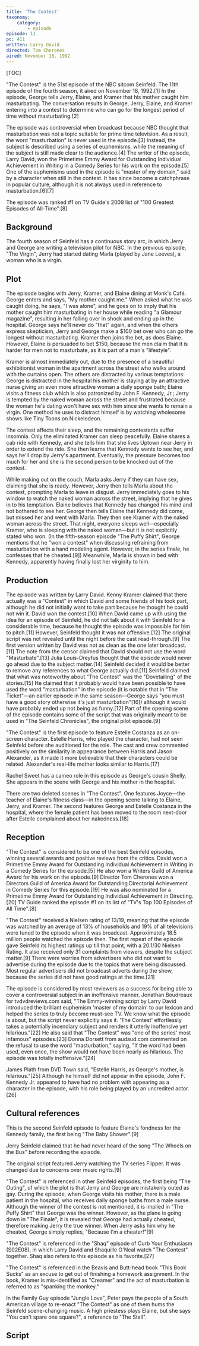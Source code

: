 ```yaml
---
title: 'The Contest'
taxonomy:
    category:
        - episode
episode: 11
pc: 411         
written: Larry David
directed: Tom Cherones
aired: November 18, 1992
---
```


[TOC]

"The Contest" is the 51st episode of the NBC sitcom Seinfeld. The 11th episode of the fourth season, it aired on November 18, 1992.[1] In the episode, George tells Jerry, Elaine, and Kramer that his mother caught him masturbating. The conversation results in George, Jerry, Elaine, and Kramer entering into a contest to determine who can go for the longest period of time without masturbating.[2]

The episode was controversial when broadcast because NBC thought that masturbation was not a topic suitable for prime time television. As a result, the word "masturbation" is never used in the episode.[3] Instead, the subject is described using a series of euphemisms, while the meaning of the subject is still made clear to the audience.[4] The writer of the episode, Larry David, won the Primetime Emmy Award for Outstanding Individual Achievement in Writing in a Comedy Series for his work on the episode.[5] One of the euphemisms used in the episode is "master of my domain," said by a character when still in the contest. It has since become a catchphrase in popular culture, although it is not always used in reference to masturbation.[6][7]

The episode was ranked #1 on TV Guide's 2009 list of "100 Greatest Episodes of All-Time".[8]

## Background

The fourth season of Seinfeld has a continuous story arc, in which Jerry and George are writing a television pilot for NBC. In the previous episode, "The Virgin", Jerry had started dating Marla (played by Jane Leeves), a woman who is a virgin.

## Plot

The episode begins with Jerry, Kramer, and Elaine dining at Monk's Café. George enters and says, "My mother caught me." When asked what he was caught doing, he says, "I was alone", and he goes on to imply that his mother caught him masturbating in her house while reading "a Glamour magazine", resulting in her falling over in shock and ending up in the hospital. George says he'll never do "that" again, and when the others express skepticism, Jerry and George make a $100 bet over who can go the longest without masturbating. Kramer then joins the bet, as does Elaine. However, Elaine is persuaded to bet $150, because the men claim that it is harder for men not to masturbate, as it is part of a man's "lifestyle".

Kramer is almost immediately out, due to the presence of a beautiful exhibitionist woman in the apartment across the street who walks around with the curtains open. The others are distracted by various temptations: George is distracted in the hospital his mother is staying at by an attractive nurse giving an even more attractive woman a daily sponge bath; Elaine visits a fitness club which is also patronized by John F. Kennedy, Jr.; Jerry is tempted by the naked woman across the street and frustrated because the woman he's dating won't have sex with him since she wants to remain a virgin. One method he uses to distract himself is by watching wholesome shows like Tiny Toons on Nickelodeon.

The contest affects their sleep, and the remaining contestants suffer insomnia. Only the eliminated Kramer can sleep peacefully. Elaine shares a cab ride with Kennedy, and she tells him that she lives Uptown near Jerry in order to extend the ride. She then learns that Kennedy wants to see her, and says he'll drop by Jerry's apartment. Eventually, the pressure becomes too much for her and she is the second person to be knocked out of the contest.

While making out on the couch, Marla asks Jerry if they can have sex, claiming that she is ready. However, Jerry then tells Marla about the contest, prompting Marla to leave in disgust. Jerry immediately goes to his window to watch the naked woman across the street, implying that he gives in to his temptation. Elaine believes that Kennedy has changed his mind and not bothered to see her. George then tells Elaine that Kennedy did come, but missed her and went with Marla. They then see Kramer with the naked woman across the street. That night, everyone sleeps well—especially Kramer, who is sleeping with the naked woman—but it is not explicitly stated who won. (In the fifth-season episode "The Puffy Shirt", George mentions that he "won a contest" when discussing refraining from masturbation with a hand modeling agent. However, in the series finale, he confesses that he cheated.[9]) Meanwhile, Marla is shown in bed with Kennedy, apparently having finally lost her virginity to him.

## Production

The episode was written by Larry David. Kenny Kramer claimed that there actually was a "Contest" in which David and some friends of his took part, although he did not initially want to take part because he thought he could not win it. David won the contest.[10] When David came up with using the idea for an episode of Seinfeld, he did not talk about it with Seinfeld for a considerable time, because he thought the episode was impossible for him to pitch.[11] However, Seinfeld thought it was not offensive.[12] The original script was not revealed until the night before the cast read-through.[9] The first version written by David was not as clean as the one later broadcast.[11] The note from the censor claimed that David should not use the word "Masturbate".[13] Julia Louis-Dreyfus thought that the episode would never go ahead due to the subject matter.[14] Seinfeld decided it would be better to remove any references to what George actually did.[11] Seinfeld claimed that what was noteworthy about "The Contest" was the "Dovetailing" of the stories.[15] He claimed that it probably would have been possible to have used the word "masturbation" in the episode (it is notable that in "The Ticket"—an earlier episode in the same season—George says "you must have a good story otherwise it's just masturbation"[16]) although it would have probably ended up not being as funny.[12] Part of the opening scene of the episode contains some of the script that was originally meant to be used in "The Seinfeld Chronicles", the original pilot episode.[9]

"The Contest" is the first episode to feature Estelle Costanza as an on-screen character. Estelle Harris, who played the character, had not seen Seinfeld before she auditioned for the role. The cast and crew commented positively on the similarity in appearance between Harris and Jason Alexander, as it made it more believable that their characters could be related. Alexander's real-life mother looks similar to Harris.[17]

Rachel Sweet has a cameo role in this episode as George's cousin Shelly. She appears in the scene with George and his mother in the hospital.

There are two deleted scenes in "The Contest". One features Joyce—the teacher of Elaine's fitness class—in the opening scene talking to Elaine, Jerry, and Kramer. The second features George and Estelle Costanza in the hospital, where the female patient has been moved to the room next-door after Estelle complained about her nakedness.[18]

## Reception

"The Contest" is considered to be one of the best Seinfeld episodes, winning several awards and positive reviews from the critics. David won a Primetime Emmy Award for Outstanding Individual Achievement in Writing in a Comedy Series for the episode.[5] He also won a Writers Guild of America Award for his work on the episode.[9] Director Tom Cherones won a Directors Guild of America Award for Outstanding Directorial Achievement in Comedy Series for this episode.[19] He was also nominated for a Primetime Emmy Award for Outstanding Individual Achievement in Directing.[20] TV Guide ranked the episode #1 on its list of "TV's Top 100 Episodes of All Time".[8]

"The Contest" received a Nielsen rating of 13/19, meaning that the episode was watched by an average of 13% of households and 19% of all televisions were tuned to the episode when it was broadcast. Approximately 18.5 million people watched the episode then. The first repeat of the episode gave Seinfeld its highest ratings up till that point, with a 20.1/30 Nielsen Rating. It also received only 31 complaints from viewers, despite the subject matter.[9] There were worries from advertisers who did not want to advertise during the episode due to the topics that were being discussed. Most regular advertisers did not broadcast adverts during the show, because the series did not have good ratings at the time.[21]

The episode is considered by most reviewers as a success for being able to cover a controversial subject in an inoffensive manner. Jonathan Boudreaux for tvdvdreviews.com said, "The Emmy-winning script by Larry David introduced the brilliant euphemism 'master of my domain' to our lexicon and helped the series to truly become must-see TV. We know what the episode is about, but the script never explicitly says it. 'The Contest' effortlessly takes a potentially incendiary subject and renders it utterly inoffensive yet hilarious."[22] He also said that "The Contest" was "one of the series' most infamous" episodes.[23] Donna Dorsett from audaud.com commented on the refusal to use the word "masturbation," saying, "If the word had been used, even once, the show would not have been nearly as hilarious. The episode was totally inoffensive."[24]

James Plath from DVD Town said, "Estelle Harris, as George's mother, is hilarious."[25] Although he himself did not appear in the episode, John F. Kennedy Jr. appeared to have had no problem with appearing as a character in the episode, with his role being played by an uncredited actor.[26]

## Cultural references

This is the second Seinfeld episode to feature Elaine's fondness for the Kennedy family, the first being "The Baby Shower".[9]

Jerry Seinfeld claimed that he had never heard of the song "The Wheels on the Bus" before recording the episode.

The original script featured Jerry watching the TV series Flipper. It was changed due to concerns over music rights.[9]

"The Contest" is referenced in other Seinfeld episodes, the first being "The Outing", of which the plot is that Jerry and George are mistakenly outed as gay. During the episode, when George visits his mother, there is a male patient in the hospital, who receives daily sponge baths from a male nurse. Although the winner of the contest is not mentioned, it is implied in "The Puffy Shirt" that George was the winner. However, as the plane is going down in "The Finale", it is revealed that George had actually cheated, therefore making Jerry the true winner. When Jerry asks him why he cheated, George simply replies, "Because I'm a cheater!"[9]

"The Contest" is referenced in the "Shaq" episode of Curb Your Enthusiasm (S02E08), in which Larry David and Shaquille O'Neal watch "The Contest" together. Shaq also refers to this episode as his favorite.[27]

"The Contest" is referenced in the Beavis and Butt-head book "This Book Sucks" as an excuse to get out of finishing a homework assignment. In the book, Kramer is mis-identified as "Creamer" and the act of masturbation is referred to as "spanking the monkey."

In the Family Guy episode "Jungle Love", Peter pays the people of a South American village to re-enact "The Contest" as one of them hums the Seinfeld scene-changing music. A high priestess plays Elaine, but she says "You can't spare one square?", a reference to "The Stall".

## Script
